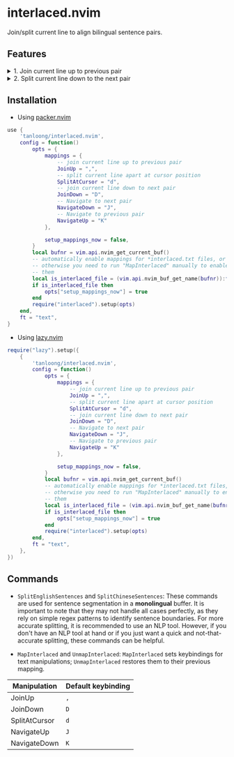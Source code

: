 # interlaced.nvim

Join/split current line to align bilingual sentence pairs.

## Features

<details>
<summary>
1. Join current line up to previous pair
</summary>
  <p>
    <img src="https://github.com/tanloong/interlaced.nvim/assets/71320000/c3894f0d-2a01-4d56-b243-70abb5b2a827" alt="GIF">
  </p>
</details>

<details>
<summary>
2. Split current line down to the next pair
</summary>
  <p>
    <img src="https://github.com/tanloong/interlaced.nvim/assets/71320000/f324a152-3d45-4a8b-bf29-4c753f2ad199" alt="GIF">
  </p>
</details>

## Installation

+ Using [packer.nvim](https://github.com/wbthomason/packer.nvim)

```lua
use {
    'tanloong/interlaced.nvim',
    config = function()
        opts = {
            mappings = {
                -- join current line up to previous pair
                JoinUp = ",",
                -- split current line apart at cursor position
                SplitAtCursor = "d",
                -- join current line down to next pair
                JoinDown = "D",
                -- Navigate to next pair
                NavigateDown = "J",
                -- Navigate to previous pair
                NavigateUp = "K"
            },

            setup_mappings_now = false,
        }
        local bufnr = vim.api.nvim_get_current_buf()
        -- automatically enable mappings for *interlaced.txt files, or
        -- otherwise you need to run "MapInterlaced" manually to enable
        -- them
        local is_interlaced_file = (vim.api.nvim_buf_get_name(bufnr)):find("interlaced%.txt$")
        if is_interlaced_file then
            opts["setup_mappings_now"] = true
        end
        require("interlaced").setup(opts)
    end,
    ft = "text",
}
```

+ Using [lazy.nvim](https://github.com/folke/lazy.nvim)

```lua
require("lazy").setup({
    {
        'tanloong/interlaced.nvim',
        config = function()
            opts = {
                mappings = {
                    -- join current line up to previous pair
                    JoinUp = ",",
                    -- split current line apart at cursor position
                    SplitAtCursor = "d",
                    -- join current line down to next pair
                    JoinDown = "D",
                    -- Navigate to next pair
                    NavigateDown = "J",
                    -- Navigate to previous pair
                    NavigateUp = "K"
                },

                setup_mappings_now = false,
            }
            local bufnr = vim.api.nvim_get_current_buf()
            -- automatically enable mappings for *interlaced.txt files, or
            -- otherwise you need to run "MapInterlaced" manually to enable
            -- them
            local is_interlaced_file = (vim.api.nvim_buf_get_name(bufnr)):find("interlaced%.txt$")
            if is_interlaced_file then
                opts["setup_mappings_now"] = true
            end
            require("interlaced").setup(opts)
        end,
        ft = "text",
    },
})
```

## Commands

- `SplitEnglishSentences` and `SplitChineseSentences`: These commands are used for sentence segmentation in a **monolingual** buffer. It is important to note that they may not handle all cases perfectly, as they rely on simple regex patterns to identify sentence boundaries. For more accurate splitting, it is recommended to use an NLP tool. However, if you don't have an NLP tool at hand or if you just want a quick and not-that-accurate splitting, these commands can be helpful.

- `MapInterlaced` and `UnmapInterlaced`: `MapInterlaced` sets keybindings for text manipulations; `UnmapInterlaced` restores them to their previous mapping.

| Manipulation | Default keybinding |
|-|-|
| JoinUp | `,` |
| JoinDown | `D` |
| SplitAtCursor | `d` |
| NavigateUp | `J` |
| NavigateDown | `K` |
